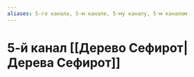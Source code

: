 ```yaml
---
aliases: 5-го канала, 5-м канале, 5-му каналу, 5-м каналом
---
```

# 5-й канал [[Дерево Сефирот|Дерева Сефирот]]
